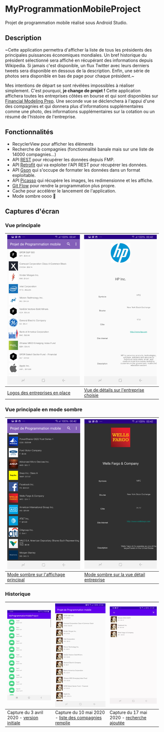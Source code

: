 # MyProgrammationMobileProject
Projet de programmation mobile réalisé sous Android Studio.

## Description
~Cette application permettra d'afficher la liste de tous les présidents des principales puissances économiques mondiales.
Un bref historique du président sélectionné sera affiché en récupérant des informations depuis Wikipedia.
Si jamais c'est disponible, un flux Twitter avec leurs derniers tweets sera disponible en dessous de la description.
Enfin, une série de photos sera disponible en bas de page pour chaque président.~

Mes intentions de départ se sont révélées impossibles à réaliser simplement. C'est pourquoi, **je change de projet !**
Cette application affichera toutes les entreprises côtées en bourse et qui sont disponibles sur [Financial Modeling Prep](https://www.financialmodelingprep.com). Une seconde vue se déclenchera à l'appui d'une des compagnies et qui donnera plus d'informations supplémentaires comme une photo, des informations supplémentaires sur la cotation ou un résumé de l'histoire de l'entreprise.

## Fonctionnalités

- RecyclerView pour afficher les éléments
- Recherche de compagnies (fonctionnalité banale mais sur une liste de 14000 compagnies...)
- API [REST](https://fr.wikipedia.org/wiki/Representational_state_transfer) pour récupérer les données depuis FMP.
- API [Retrofit](https://square.github.io/retrofit/) qui va exploiter l'API REST pour récupérer les données.
- API [Gson](https://github.com/google/gson) qui s'occupe de formater les données dans un format exploitable.
- API [Picasso](https://square.github.io/picasso/) qui récupère les images, les redimensionne et les affiche.
- [Git Flow](https://danielkummer.github.io/git-flow-cheatsheet/index.fr_FR.html) pour rendre la programmation plus propre.
- Cache pour accélérer le lancement de l'application.
- Mode sombre oooo :ghost:

## Captures d'écran

### Vue principale
|![Capture du 24 mai 2020](assets/device-2020-05-25-004138.png)|![Capture du 24 mai 2020 - détail entreprise](assets/device-2020-05-25-004205.png)|
|---|---|
|[Logos des entreprises en place](https://github.com/ismaelbalaghni/MyProgrammationMobileProject/commit/dc7b6edcd023fef61d98e9feb989e4f9e91e0b04)|[Vue de détails sur l'entreprise choisie](https://github.com/ismaelbalaghni/MyProgrammationMobileProject/commit/dc7b6edcd023fef61d98e9feb989e4f9e91e0b04)|

### Vue principale en mode sombre
|![Capture du 24 mai 2020 - mode sombre](assets/device-2020-05-25-004246.png)|![Capture d'écran du 24 mai 2020 - mode sombre - détail entreprise](assets/device-2020-05-25-004259.png)|
|---|---|
|[Mode sombre sur l'affichage principal](https://github.com/ismaelbalaghni/MyProgrammationMobileProject/commit/dc7b6edcd023fef61d98e9feb989e4f9e91e0b04)|[Mode sombre sur la vue détail entreprise](https://github.com/ismaelbalaghni/MyProgrammationMobileProject/commit/dc7b6edcd023fef61d98e9feb989e4f9e91e0b04)|

### Historique

| ![Capture du 3 avril 2020](assets/TestListScreen.jpg)  | ![Capture du 10 mai 2020](assets/StockCompaniesList.png)  |  ![Capture du 17 mai 2020](assets/device-2020-05-17-210153.png) |
|---|---|---|
| Capture du 3 avril 2020 - [version initiale](https://github.com/ismaelbalaghni/MyProgrammationMobileProject/commit/7edad8c969512a00153471db6ad93f1c0cf36ab7)  |  Capture du 10 mai 2020 - [liste des compagnies remplie](https://github.com/ismaelbalaghni/MyProgrammationMobileProject/commit/f1b94b21d23fc0b62f710619006f782135a4f4b9) | Capture du 17 mai 2020 - [recherche ajoutée](https://github.com/ismaelbalaghni/MyProgrammationMobileProject/commit/cbecc6bec9fc677fcdc011ded0618efb9d8528da) |
